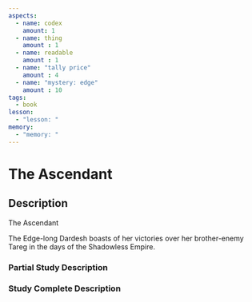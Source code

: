 ```yaml
---
aspects: 
  - name: codex
    amount: 1
  - name: thing
    amount : 1
  - name: readable
    amount : 1
  - name: "tally price"
    amount : 4
  - name: "mystery: edge"
    amount : 10
tags:
  - book
lesson:
  - "lesson: "
memory:
  - "memory: "
---
```


# The Ascendant

## Description
The Ascendant

The Edge-long Dardesh boasts of her victories over her brother-enemy Tareg in the days of the Shadowless Empire.
### Partial Study Description

### Study Complete Description
